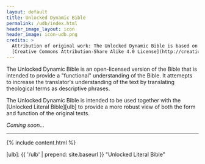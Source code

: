 ```yaml
---
layout: default
title: Unlocked Dynamic Bible
permalink: /udb/index.html
header_image_layout: icon
header_image: icon-udb.png
credits: >
  Attribution of original work: The Unlocked Dynamic Bible is based on the *Translation for Translators* by Ellis Deibler that is made available under a
  [Creative Commons Attribution-Share Alike 4.0 License](http://creativecommons.org/licenses/by-sa/4.0).
---
```


The Unlocked Dynamic Bible is an open-licensed version of the Bible that is intended to provide a "functional" understanding of the Bible. It attemepts to increase the translator's understanding of the text by translating theological terms as descriptive phrases.

The Unlocked Dynamic Bible is intended to be used together with the [Unlocked Literal Bible][ulb] to provide a more robust view of both the form and function of the original texts.

*Coming soon...*

* * * * *

{% include content.html %}


[ulb]: {{ '/ulb' | prepend: site.baseurl }} "Unlocked Literal Bible"